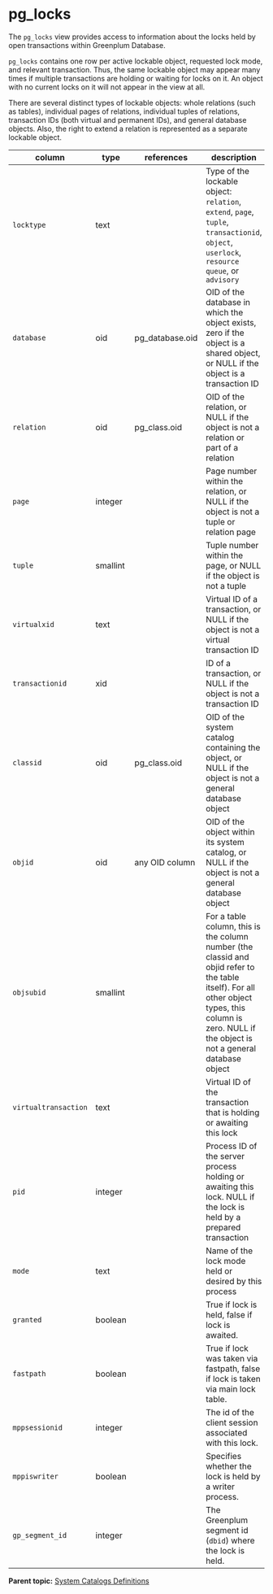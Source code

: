 # pg_locks 

The `pg_locks` view provides access to information about the locks held by open transactions within Greenplum Database.

`pg_locks` contains one row per active lockable object, requested lock mode, and relevant transaction. Thus, the same lockable object may appear many times if multiple transactions are holding or waiting for locks on it. An object with no current locks on it will not appear in the view at all.

There are several distinct types of lockable objects: whole relations \(such as tables\), individual pages of relations, individual tuples of relations, transaction IDs \(both virtual and permanent IDs\), and general database objects. Also, the right to extend a relation is represented as a separate lockable object.

|column|type|references|description|
|------|----|----------|-----------|
|`locktype`|text| |Type of the lockable object: `relation`, `extend`, `page`, `tuple`, `transactionid`, `object`, `userlock`, `resource queue`, or `advisory`|
|`database`|oid|pg\_database.oid|OID of the database in which the object exists, zero if the object is a shared object, or NULL if the object is a transaction ID|
|`relation`|oid|pg\_class.oid|OID of the relation, or NULL if the object is not a relation or part of a relation|
|`page`|integer| |Page number within the relation, or NULL if the object is not a tuple or relation page|
|`tuple`|smallint| |Tuple number within the page, or NULL if the object is not a tuple|
|`virtualxid`|text| |Virtual ID of a transaction, or NULL if the object is not a virtual transaction ID|
|`transactionid`|xid| |ID of a transaction, or NULL if the object is not a transaction ID|
|`classid`|oid|pg\_class.oid|OID of the system catalog containing the object, or NULL if the object is not a general database object|
|`objid`|oid|any OID column|OID of the object within its system catalog, or NULL if the object is not a general database object|
|`objsubid`|smallint| |For a table column, this is the column number \(the classid and objid refer to the table itself\). For all other object types, this column is zero. NULL if the object is not a general database object|
|`virtualtransaction`|text| |Virtual ID of the transaction that is holding or awaiting this lock|
|`pid`|integer| |Process ID of the server process holding or awaiting this lock. NULL if the lock is held by a prepared transaction|
|`mode`|text| |Name of the lock mode held or desired by this process|
|`granted`|boolean| |True if lock is held, false if lock is awaited.|
|`fastpath`|boolean| |True if lock was taken via fastpath, false if lock is taken via main lock table.|
|`mppsessionid`|integer| |The id of the client session associated with this lock.|
|`mppiswriter`|boolean| |Specifies whether the lock is held by a writer process.|
|`gp_segment_id`|integer| |The Greenplum segment id \(`dbid`\) where the lock is held.|

**Parent topic:** [System Catalogs Definitions](../system_catalogs/catalog_ref-html.html)

